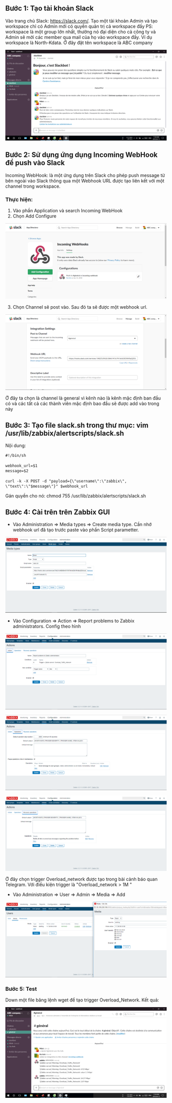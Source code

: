 ## Bước 1: Tạo tài khoản Slack
Vào trang chủ Slack: https://slack.com/. Tạo một tài khoản Admin và tạo workspace chỉ có Admin mới có quyền quản trị cả workspace đấy
PS: workspace là một group lớn nhất, thường nó đại diện cho cả công ty và Admin sẽ mời các member qua mail của họ vào workspace đấy. Ví dụ workspace là North-Kdata. Ở đây đặt tên workspace là ABC company

![](/image/s1.PNG)

## Bước 2: Sử dụng ứng dụng Incoming WebHook để push vào Slack

Incoming WebHook: là một ứng dụng trên Slack cho phép push message từ bên ngoài vào Slack thông qua một Webhook URL được tạo liên kết với một channel trong workspace.

### Thực hiện:
1. Vào phần Application và search Incoming WebHook
2. Chọn Add Configure

![](/image/s2.PNG)

3. Chọn Channel sẽ post vào. Sau đó ta sẽ được một webhook url. 

![](/image/s3.PNG)

Ở đây ta chọn là channel là general vì kênh nào là kênh mặc định ban đầu có và các tất cả các thành viên mặc định bao đầu sẽ được add vào trong này

## Bước 3: Tạo file slack.sh trong thư mục: vim /usr/lib/zabbix/alertscripts/slack.sh
 Nội dung: 
 
    #!/bin/sh

    webhook_url=$1
    message=$2

    curl -k -X POST -d "payload={\"username\":\"zabbix\", \"text\":\"$message\"}" $webhook_url
 
 Gán quyền cho nó: chmod 755 /usr/lib/zabbix/alertscripts/slack.sh
 
 ## Bước 4: Cài trên trên Zabbix GUI
 
 * Vào Administration => Media types => Create media type. Cần nhớ webhook url đã tạo trước paste vào phần Script parametter.
 
 ![](/image/s4.PNG)
 
* Vào Configuration => Action => Report problems to Zabbix administrators. Config theo hình 

![](/image/s5.PNG)

![](/image/s6.PNG)

![](/image/s7.PNG)

Ở đây chọn trigger Overload_network được tạo trong bài cảnh báo quan Telegram. Với điều kiện trigger là "Overload_network > 1M "
* Vào Administration => User => Admin => Media => Add 

![](/image/s8.PNG)

### Bước 5: Test 
Down một file băng lệnh wget để tạo trigger Overload_Network.
Kết quả:

![](/image/s9.PNG)
